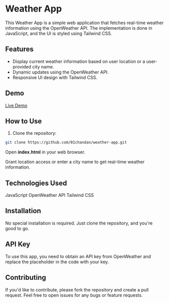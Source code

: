# Weather App

This Weather App is a simple web application that fetches real-time weather information using the OpenWeather API. The implementation is done in JavaScript, and the UI is styled using Tailwind CSS.

## Features

- Display current weather information based on user location or a user-provided city name.
- Dynamic updates using the OpenWeather API.
- Responsive UI design with Tailwind CSS.

## Demo

[Live Demo](#) <!-- Add the link to your live demo when available -->

## How to Use

1. Clone the repository:
```bash
git clone https://github.com/01chandan/weather-app.git
```
Open **index.html** in your web browser.

Grant location access or enter a city name to get real-time weather information.

## Technologies Used
JavaScript
OpenWeather API
Tailwind CSS

## Installation
No special installation is required. Just clone the repository, and you're good to go.

## API Key
To use this app, you need to obtain an API key from OpenWeather and replace the placeholder in the code with your key.

## Contributing
If you'd like to contribute, please fork the repository and create a pull request. Feel free to open issues for any bugs or feature requests.


